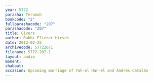 ```yaml
---
year: 5772
parasha: Terumah
bookcode: "2"
fullparashacode: "207"
parashacode: "207"
title: Givers
author: Rabbi Eliezer Hirsch
date: 2012-02-25
archivecode: 57722071
filename: 5772-207-1
layout: audio
moment: 
shabbat: 
occasion: Upcoming marriage of Yah-el Har-el and Andrés Catalán
---
```

